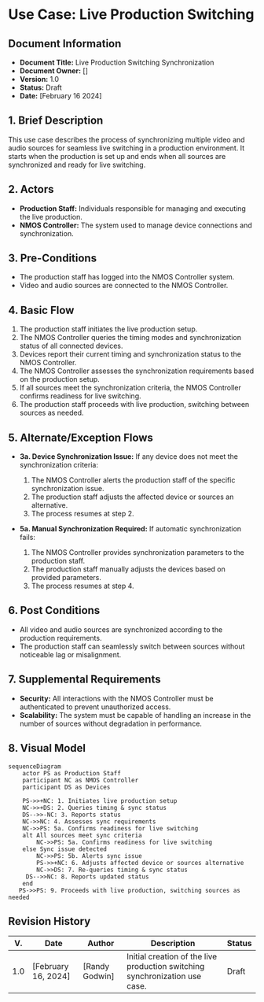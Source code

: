 # Use Case: Live Production Switching

## Document Information

- **Document Title:** Live Production Switching Synchronization
- **Document Owner:** []
- **Version:** 1.0
- **Status:** Draft
- **Date:** [February 16 2024]

## 1. Brief Description

This use case describes the process of synchronizing multiple video and audio sources for seamless live switching in a production environment. It starts when the production is set up and ends when all sources are synchronized and ready for live switching.  

## 2. Actors

- **Production Staff:** Individuals responsible for managing and executing the live production.
- **NMOS Controller:** The system used to manage device connections and synchronization.

## 3. Pre-Conditions

- The production staff has logged into the NMOS Controller system.
- Video and audio sources are connected to the NMOS Controller.

## 4. Basic Flow

1. The production staff initiates the live production setup.
2. The NMOS Controller queries the timing modes and synchronization status of all connected devices.
3. Devices report their current timing and synchronization status to the NMOS Controller.
4. The NMOS Controller assesses the synchronization requirements based on the production setup.
5. If all sources meet the synchronization criteria, the NMOS Controller confirms readiness for live switching.
6. The production staff proceeds with live production, switching between sources as needed.

## 5. Alternate/Exception Flows

- **3a. Device Synchronization Issue:** If any device does not meet the synchronization criteria:
    1. The NMOS Controller alerts the production staff of the specific synchronization issue.
    2. The production staff adjusts the affected device or sources an alternative.
    3. The process resumes at step 2.

- **5a. Manual Synchronization Required:** If automatic synchronization fails:
    1. The NMOS Controller provides synchronization parameters to the production staff.
    2. The production staff manually adjusts the devices based on provided parameters.
    3. The process resumes at step 4.

## 6. Post Conditions

- All video and audio sources are synchronized according to the production requirements.
- The production staff can seamlessly switch between sources without noticeable lag or misalignment.

## 7. Supplemental Requirements

- **Security:** All interactions with the NMOS Controller must be authenticated to prevent unauthorized access.
- **Scalability:** The system must be capable of handling an increase in the number of sources without degradation in performance.

## 8. Visual Model

```mermaid
sequenceDiagram
    actor PS as Production Staff
    participant NC as NMOS Controller
    participant DS as Devices
 
    PS->>+NC: 1. Initiates live production setup
    NC->>+DS: 2. Queries timing & sync status
    DS-->>-NC: 3. Reports status
    NC->>NC: 4. Assesses sync requirements
    NC->>PS: 5a. Confirms readiness for live switching
    alt All sources meet sync criteria
        NC->>PS: 5a. Confirms readiness for live switching
    else Sync issue detected
        NC->>PS: 5b. Alerts sync issue
        PS->>+NC: 6. Adjusts affected device or sources alternative
        NC->>DS: 7. Re-queries timing & sync status
     DS-->>NC: 8. Reports updated status
    end
   PS->>PS: 9. Proceeds with live production, switching sources as needed
```

## Revision History

| V. | Date | Author | Description | Status |
|---|---|---|---|---|
| 1.0 | [February 16, 2024] | [Randy Godwin] | Initial creation of the live production switching synchronization use case. | Draft |
